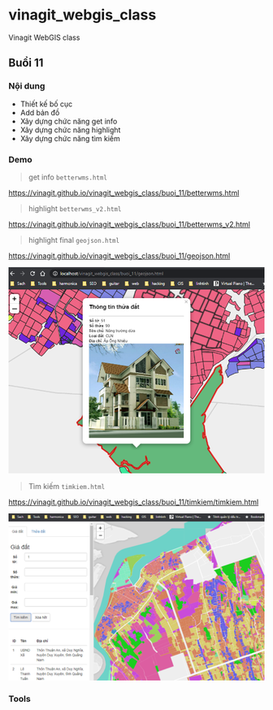 # vinagit_webgis_class
Vinagit WebGIS class

## Buổi 11

### Nội dung

* Thiết kế bố cục
* Add bản đồ
* Xây dựng chức năng get info
* Xây dựng chức năng highlight
* Xây dựng chức năng tìm kiếm

### Demo

> get info `betterwms.html`

https://vinagit.github.io/vinagit_webgis_class/buoi_11/betterwms.html

> highlight `betterwms_v2.html`

https://vinagit.github.io/vinagit_webgis_class/buoi_11/betterwms_v2.html

> highlight final `geojson.html`

https://vinagit.github.io/vinagit_webgis_class/buoi_11/geojson.html

<img src="img/h1.png">

> Tìm kiếm `timkiem.html`

https://vinagit.github.io/vinagit_webgis_class/buoi_11/timkiem/timkiem.html

<img src="img/h2.png">


### Tools

